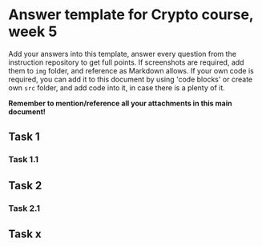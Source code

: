 # Answer template for Crypto course, week 5 

Add your answers into this template, answer every question from the instruction repository to get full points. If screenshots are required, add them to `img` folder, and reference as Markdown allows. If your own code is required, you can add it to this document by using 'code blocks' or create own `src` folder, and add code into it, in case there is a plenty of it.

 **Remember to mention/reference all your attachments in this main document!**

## Task 1

### Task 1.1

## Task 2

### Task 2.1

## Task x
